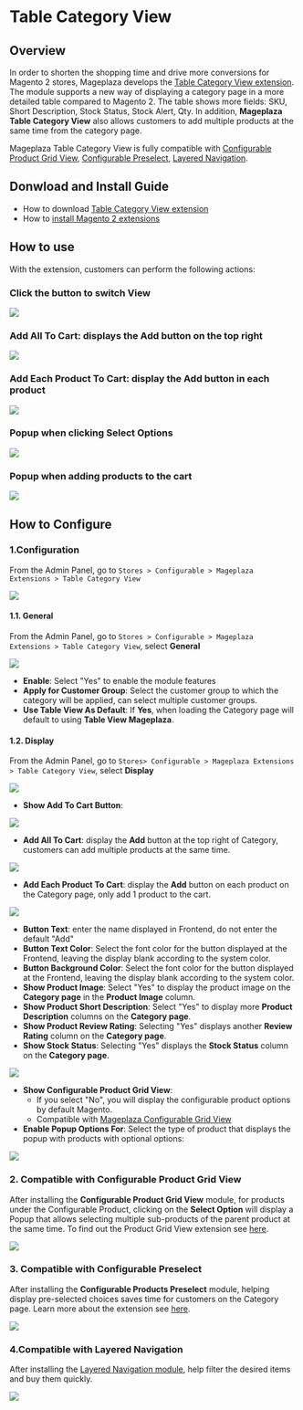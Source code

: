 # Table Category View

## Overview

In order to shorten the shopping time and drive more conversions for Magento 2 stores, Mageplaza develops the [Table Category View extension](https://www.mageplaza.com/magento-2-table-category-view/). The module supports a new way of displaying a category page in a more detailed table compared to Magento 2. The table shows more fields: SKU, Short Description, Stock Status, Stock Alert, Qty. In addition, **Mageplaza Table Category View** also allows customers to add multiple products at the same time from the category page.

Mageplaza Table Category View is fully compatible with [Configurable Product Grid View](https://www.mageplaza.com/magento-2-configurable-product-grid-view/), [Configurable Preselect](https://www.mageplaza.com/magento-2-configurable-preselect/), [Layered Navigation](https://www.mageplaza.com/magento-2-layered-navigation-extension/).

## Donwload and Install Guide
- How to download [Table Category View extension](https://www.mageplaza.com/magento-2-table-category-view/)
- How to [install Magento 2 extensions](https://www.mageplaza.com/install-magento-2-extension/)

## How to use

With the extension, customers can perform the following actions:

### Click the button to switch View

![](https://i.imgur.com/sQsyy3Y.png)

### Add All To Cart: displays the Add button on the top right

![](https://i.imgur.com/kNCW2Gg.png)

### Add Each Product To Cart: display the Add button in each product

![](https://i.imgur.com/ICNAcph.png)

### Popup when clicking Select Options

![](https://i.imgur.com/DwHReYh.png)

### Popup when adding products to the cart

![](https://i.imgur.com/SGBRdoA.png)

## How to Configure

### 1.Configuration

From the Admin Panel, go to `Stores > Configurable > Mageplaza Extensions > Table Category View`

![](https://i.imgur.com/mGuTQZM.png)

#### 1.1. General
From the Admin Panel, go to `Stores > Configurable > Mageplaza Extensions > Table Category View`, select **General**

![](https://i.imgur.com/0L5E6jb.png)


- **Enable**: Select "Yes" to enable the module features
- **Apply for Customer Group**: Select the customer group to which the category will be applied, can select multiple customer groups.
- **Use Table View As Default**: If **Yes**, when loading the Category page will default to using **Table View Mageplaza**.


#### 1.2. Display
From the Admin Panel, go to `Stores> Configurable > Mageplaza Extensions > Table Category View`, select **Display**

![](https://i.imgur.com/R2FYqxv.png)

- **Show Add To Cart Button**:

![](https://i.imgur.com/w2D8tQf.png)

- **Add All To Cart**: display the **Add** button at the top right of Category, customers can add multiple products at the same time.

![](https://i.imgur.com/rQRb0mM.png)

- **Add Each Product To Cart**: display the **Add** button on each product on the Category page, only add 1 product to the cart.

![](https://i.imgur.com/xdenLdT.png)

- **Button Text**: enter the name displayed in Frontend, do not enter the default "Add"
- **Button Text Color**: Select the font color for the button displayed at the Frontend, leaving the display blank according to the system color.
- **Button Background Color**: Select the font color for the button displayed at the Frontend, leaving the display blank according to the system color.
- **Show Product Image**: Select "Yes" to display the product image on the **Category page** in the **Product Image** column.
- **Show Product Short Description**: Select "Yes" to display more **Product Description** columns on the **Category page**.
- **Show Product Review Rating**: Selecting "Yes" displays another **Review Rating** column on the **Category page**.
- **Show Stock Status**: Selecting "Yes" displays the **Stock Status** column on the **Category page**.

![](https://i.imgur.com/RuUIFVu.png)

- **Show Configurable Product Grid View**:
  - If you select "No", you will display the configurable product options by default Magento.
  - Compatible with [Mageplaza Configurable Grid View](https://www.mageplaza.com/magento-2-configurable-product-grid-view/)
- **Enable Popup Options For**: Select the type of product that displays the popup with products with optional options:

![](https://i.imgur.com/OaLlVgb.png)

### 2. Compatible with Configurable Product Grid View

After installing the **Configurable Product Grid View** module, for products under the Configurable Product, clicking on the **Select Option** will display a Popup that allows selecting multiple sub-products of the parent product at the same time. To find out the Product Grid View extension see [here](https://www.mageplaza.com/magento-2-configurable-product-grid-view/).

![](https://i.imgur.com/909G7v1.png)

### 3. Compatible with Configurable Preselect

After installing the **Configurable Products Preselect** module, helping display pre-selected choices saves time for customers on the Category page. Learn more about the extension see [here](https://www.mageplaza.com/magento-2-configurable-preselect/).

![](https://i.imgur.com/InBfg73.png)

### 4.Compatible with Layered Navigation

After installing the [Layered Navigation module](https://www.mageplaza.com/magento-2-layered-navigation-extension/), help filter the desired items and buy them quickly. 

![](https://i.imgur.com/bC58pzC.png)
